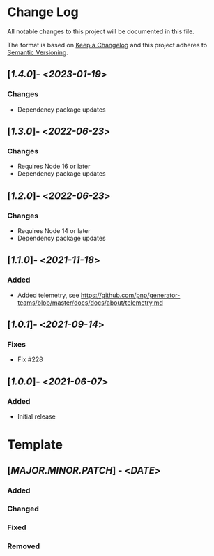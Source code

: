 # Change Log

All notable changes to this project will be documented in this file.

The format is based on [Keep a Changelog](http://keepachangelog.com/)
and this project adheres to [Semantic Versioning](http://semver.org/).

## [*1.4.0*]- <*2023-01-19*>

### Changes

* Dependency package updates

## [*1.3.0*]- <*2022-06-23*>

### Changes

* Requires Node 16 or later
* Dependency package updates

## [*1.2.0*]- <*2022-06-23*>

### Changes

* Requires Node 14 or later
* Dependency package updates

## [*1.1.0*]- <*2021-11-18*>

### Added

* Added telemetry, see https://github.com/pnp/generator-teams/blob/master/docs/docs/about/telemetry.md

## [*1.0.1*]- <*2021-09-14*>

### Fixes

* Fix #228

## [*1.0.0*]- <*2021-06-07*>

### Added

* Initial release

# Template
## [*MAJOR.MINOR.PATCH*] - <*DATE*>
### Added
### Changed
### Fixed
### Removed
